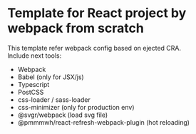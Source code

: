 # Template for React project by webpack from scratch

This template refer webpack config based on ejected CRA.\
Include next tools:

- Webpack
- Babel (only for JSX/js)
- Typescript
- PostCSS
- css-loader / sass-loader
- css-minimizer (only for production env)
- @svgr/webpack (load svg file)
- @pmmmwh/react-refresh-webpack-plugin (hot reloading)
